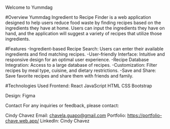 Welcome to Yummdag 

#Overview
Yummdag Ingredient to Recipe Finder  is a web application designed to help users reduce food waste by finding recipes based on the ingredients they have at home. Users can input the ingredients they have on hand, and the application will suggest a variety of recipes that utilize those ingredients.

#Features
-Ingredient-based Recipe Search: Users can enter their available ingredients and find matching recipes.
-User-friendly Interface: Intuitive and responsive design for an optimal user experience.
-Recipe Database Integration: Access to a large database of recipes.
-Customization: Filter recipes by meal type, cuisine, and dietary restrictions.
-Save and Share: Save favorite recipes and share them with friends and family.

#Technologies Used
Frontend:
React
JavaScript
HTML
CSS
Bootstrap

Design:
Figma

Contact
For any inquiries or feedback, please contact:

Cindy Chavez
Email: chavela.guapo@gmail.com
Portfolio: https://portfolio-chave.web.app/
LinkedIn: Cindy Chavez
